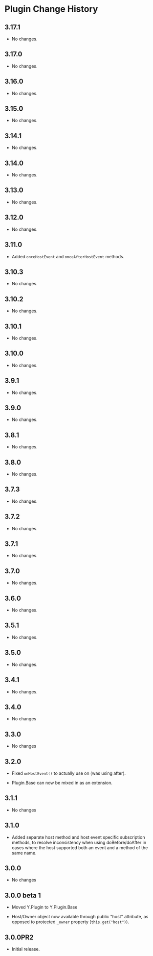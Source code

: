 Plugin Change History
=====================

3.17.1
------

* No changes.

3.17.0
------

* No changes.

3.16.0
------

* No changes.

3.15.0
------

* No changes.

3.14.1
------

* No changes.

3.14.0
------

* No changes.

3.13.0
------

* No changes.

3.12.0
------

* No changes.

3.11.0
------

* Added `onceHostEvent` and `onceAfterHostEvent` methods.

3.10.3
------

* No changes.

3.10.2
------

* No changes.

3.10.1
------

* No changes.

3.10.0
------

* No changes.

3.9.1
-----

* No changes.

3.9.0
-----

* No changes.

3.8.1
-----

* No changes.

3.8.0
-----

  * No changes.

3.7.3
-----

* No changes.

3.7.2
-----

* No changes.

3.7.1
-----

* No changes.

3.7.0
-----

* No changes.

3.6.0
-----

* No changes.

3.5.1
-----

* No changes.

3.5.0
-----

* No changes.

3.4.1
-----

* No changes.

3.4.0
-----

* No changes

3.3.0
-----

* No changes

3.2.0
-----

* Fixed `onHostEvent()` to actually use on (was using after).

* Plugin.Base can now be mixed in as an extension.

3.1.1
-----

* No changes

3.1.0
-----

* Added separate host method and host event specific subscription methods, to
  resolve inconsistency when using doBefore/doAfter in cases where the host
  supported both an event and a method of the same name.

3.0.0
-----

* No changes

3.0.0 beta 1
------------

* Moved Y.Plugin to Y.Plugin.Base

* Host/Owner object now available through public "host" attribute, as opposed to
  protected `_owner` property (`this.get("host")`).

3.0.0PR2
--------

* Initial release.
